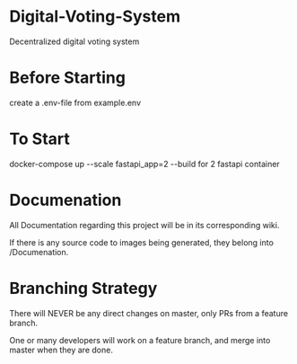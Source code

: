 # Digital-Voting-System
Decentralized digital voting system

# Before Starting
create a .env-file from example.env

# To Start
docker-compose up --scale fastapi_app=2 --build
for 2 fastapi container

# Documenation
All Documentation regarding this project will be in its corresponding wiki.

If there is any source code to images being generated, they belong into /Documenation.

# Branching Strategy
There will NEVER be any direct changes on master, only PRs from a feature branch.

One or many developers will work on a feature branch, and merge into master when they are done.


